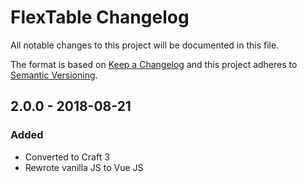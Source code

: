 # FlexTable Changelog

All notable changes to this project will be documented in this file.

The format is based on [Keep a Changelog](http://keepachangelog.com/) and this project adheres to [Semantic Versioning](http://semver.org/).

## 2.0.0 - 2018-08-21
### Added
- Converted to Craft 3
- Rewrote vanilla JS to Vue JS
